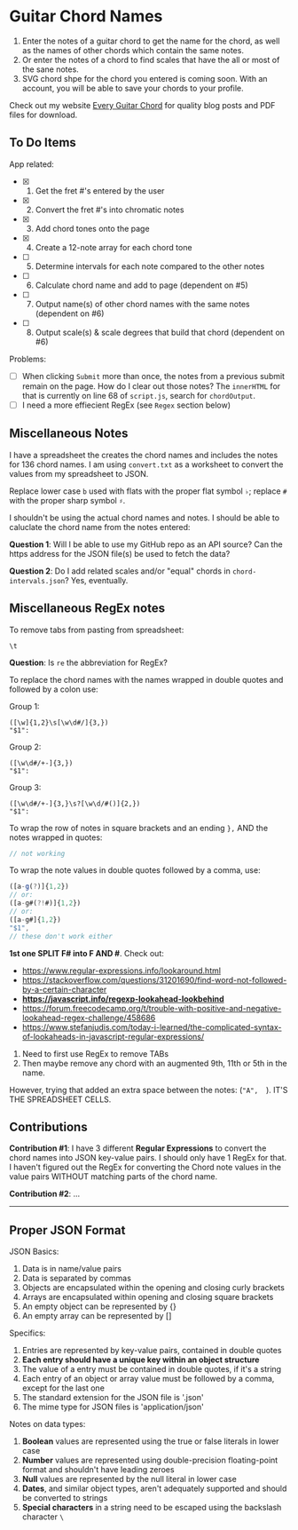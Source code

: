 # Guitar Chord Names

1. Enter the notes of a guitar chord to get the name for the chord, as well as the names of other chords which contain the same notes.
1. Or enter the notes of a chord to find scales that have the all or most of the sane notes.
1. SVG chord shpe for the chord you entered is coming soon. With an account, you will be able to save your chords to your profile.

Check out my website [Every Guitar Chord](https://everyguitarchord.com/ 'Every Guitar Chord website') for quality blog posts and PDF files for download.

## To Do Items

App related:
- [x] 1. Get the fret #'s entered by the user
- [x] 2. Convert the fret #'s into chromatic notes
- [x] 3. Add chord tones onto the page
- [x] 4. Create a 12-note array for each chord tone
- [ ] 5. Determine intervals for each note compared to the other notes
- [ ] 6. Calculate chord name and add to page (dependent on #5)
- [ ] 7. Output name(s) of other chord names with the same notes (dependent on #6)
- [ ] 8. Output scale(s) & scale degrees that build that chord (dependent on #6)

Problems:
- [ ] When clicking `Submit` more than once, the notes from a previous submit remain on the page. How do I clear out those notes? The `innerHTML` for that is currently on line 68 of `script.js`, search for `chordOutput`.
- [ ] I need a more effiecient RegEx (see `Regex` section below)

## Miscellaneous Notes

I have a spreadsheet the creates the chord names and includes the notes for 136 chord names. I am using `convert.txt` as a worksheet to convert the values from my spreadsheet to JSON. 

Replace lower case `b` used with flats with the proper flat symbol `♭`; replace `#` with the proper sharp symbol `♯`.

I shouldn't be using the actual chord names and notes. I should be able to caluclate the chord name from the notes entered: 

**Question 1**: Will I be able to use my GitHub repo as an API source? Can the https address for the JSON file(s) be used to fetch the data?

**Question 2**: Do I add related scales and/or "equal" chords in `chord-intervals.json`? Yes, eventually.

## Miscellaneous RegEx notes

To remove tabs from pasting from spreadsheet:
```
\t
```
**Question**: Is `re` the abbreviation for RegEx? 

To replace the chord names with the names wrapped in double quotes and followed by a colon use:

Group 1:
```re
([\w]{1,2}\s[\w\d#/]{3,})
"$1":
```

Group 2:
```re
([\w\d#/+-]{3,})
"$1":
```

Group 3:
```re
([\w\d#/+-]{3,}\s?[\w\d/#()]{2,})
"$1":
```

To wrap the row of notes in square brackets and an ending `},` AND the notes wrapped in quotes:
```js 
// not working
```

To wrap the note values in double quotes followed by a comma, use:
```js 
([a-g(?)]{1,2})
// or:
([a-g#(?!#)]{1,2})
// or: 
([a-g#]{1,2})
"$1", 
// these don't work either
```

**1st one SPLIT F# into F AND #**. Check out:
- https://www.regular-expressions.info/lookaround.html
- https://stackoverflow.com/questions/31201690/find-word-not-followed-by-a-certain-character 
- **https://javascript.info/regexp-lookahead-lookbehind**
- https://forum.freecodecamp.org/t/trouble-with-positive-and-negative-lookahead-regex-challenge/458686 
- https://www.stefanjudis.com/today-i-learned/the-complicated-syntax-of-lookaheads-in-javascript-regular-expressions/ 

1. Need to first use RegEx to remove TABs
2. Then maybe remove any chord with an augmented 9th, 11th or 5th in the name.

However, trying that added an extra space between the notes: (`"A",  `). IT'S THE SPREADSHEET CELLS.

## Contributions

**Contribution #1**: I have 3 different **Regular Expressions** to convert the chord names into JSON key-value pairs. I should only have 1 RegEx for that. I haven't figured out the RegEx for converting the Chord note values in the value pairs WITHOUT matching parts of the chord name.

**Contribution #2**: ...

- - - 

## Proper JSON Format

JSON Basics:
1. Data is in name/value pairs
1. Data is separated by commas
1. Objects are encapsulated within the opening and closing curly brackets
1. Arrays are encapsulated within opening and closing square brackets
1. An empty object can be represented by {}
1. An empty array can be represented by []

Specifics:
1. Entries are represented by key-value pairs, contained in double quotes
1. **Each entry should have a unique key within an object structure**
1. The value of a entry must be contained in double quotes, if it's a string
1. Each entry of an object or array value must be followed by a comma, except for the last one
1. The standard extension for the JSON file is '.json'
1. The mime type for JSON files is 'application/json'

Notes on data types:
1. **Boolean** values are represented using the true or false literals in lower case
1. **Number** values are represented using double-precision floating-point format and shouldn't have leading zeroes
1. **Null** values are represented by the null literal in lower case
1. **Dates**, and similar object types, aren't adequately supported and should be converted to strings
1. **Special characters** in a string need to be escaped using the backslash character `\`

